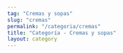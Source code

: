 ```yaml
---
tag: "Cremas y sopas"
slug: "cremas"
permalink: "/categoria/cremas"
title: "Categoría - Cremas y sopas"
layout: category
---
```

